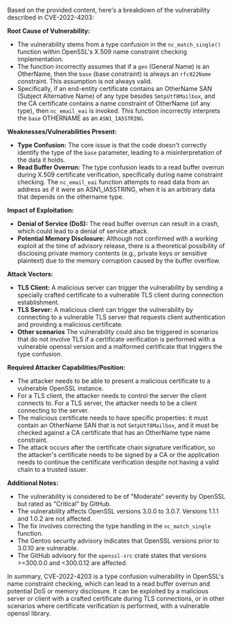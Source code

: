 Based on the provided content, here's a breakdown of the vulnerability described in CVE-2022-4203:

**Root Cause of Vulnerability:**

*   The vulnerability stems from a type confusion in the `nc_match_single()` function within OpenSSL's X.509 name constraint checking implementation.
*   The function incorrectly assumes that if a `gen` (General Name) is an OtherName, then the `base` (base constraint) is always an `rfc822Name` constraint. This assumption is not always valid.
*   Specifically, if an end-entity certificate contains an OtherName SAN (Subject Alternative Name) of any type besides `SmtpUtf8Mailbox`, and the CA certificate contains a name constraint of OtherName (of any type), then `nc_email_eai` is invoked. This function incorrectly interprets the `base` OTHERNAME as an `ASN1_IA5STRING`.

**Weaknesses/Vulnerabilities Present:**

*   **Type Confusion:** The core issue is that the code doesn't correctly identify the type of the `base` parameter, leading to a misinterpretation of the data it holds.
*   **Read Buffer Overrun:** The type confusion leads to a read buffer overrun during X.509 certificate verification, specifically during name constraint checking. The `nc_email_eai` function attempts to read data from an address as if it were an ASN1_IA5STRING, when it is an arbitrary data that depends on the othername type.

**Impact of Exploitation:**

*   **Denial of Service (DoS):** The read buffer overrun can result in a crash, which could lead to a denial of service attack.
*   **Potential Memory Disclosure:** Although not confirmed with a working exploit at the time of advisory release, there is a theoretical possibility of disclosing private memory contents (e.g., private keys or sensitive plaintext) due to the memory corruption caused by the buffer overflow.

**Attack Vectors:**

*   **TLS Client:** A malicious server can trigger the vulnerability by sending a specially crafted certificate to a vulnerable TLS client during connection establishment.
*   **TLS Server:** A malicious client can trigger the vulnerability by connecting to a vulnerable TLS server that requests client authentication and providing a malicious certificate.
*  **Other scenarios** The vulnerability could also be triggered in scenarios that do not involve TLS if a certificate verification is performed with a vulnerable openssl version and a malformed certificate that triggers the type confusion.

**Required Attacker Capabilities/Position:**

*   The attacker needs to be able to present a malicious certificate to a vulnerable OpenSSL instance.
*   For a TLS client, the attacker needs to control the server the client connects to. For a TLS server, the attacker needs to be a client connecting to the server.
*   The malicious certificate needs to have specific properties: it must contain an OtherName SAN that is not `SmtpUtf8Mailbox`, and it must be checked against a CA certificate that has an OtherName type name constraint.
*   The attack occurs after the certificate chain signature verification, so the attacker's certificate needs to be signed by a CA or the application needs to continue the certificate verification despite not having a valid chain to a trusted issuer.

**Additional Notes:**

*   The vulnerability is considered to be of "Moderate" severity by OpenSSL but rated as "Critical" by GitHub.
*   The vulnerability affects OpenSSL versions 3.0.0 to 3.0.7. Versions 1.1.1 and 1.0.2 are not affected.
*   The fix involves correcting the type handling in the `nc_match_single` function.
*   The Gentoo security advisory indicates that OpenSSL versions prior to 3.0.10 are vulnerable.
*   The GitHub advisory for the `openssl-src` crate states that versions >=300.0.0 and <300.0.12 are affected.

In summary, CVE-2022-4203 is a type confusion vulnerability in OpenSSL's name constraint checking, which can lead to a read buffer overrun and potential DoS or memory disclosure. It can be exploited by a malicious server or client with a crafted certificate during TLS connections, or in other scenarios where certificate verification is performed, with a vulnerable openssl library.